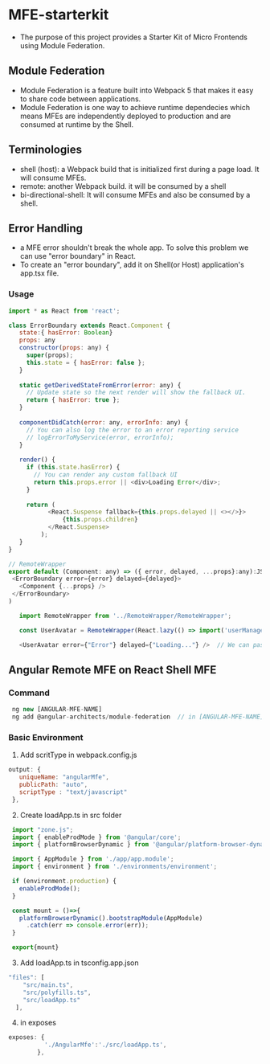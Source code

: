 # MFE-starterkit
- The purpose of this project provides a Starter Kit of Micro Frontends using Module Federation.

## Module Federation
- Module Federation is a feature built into Webpack 5 that makes it easy to share code between applications.
- Module Federation is one way to achieve runtime dependecies which means MFEs are independently deployed to production and are consumed at runtime by the Shell.

## Terminologies
- shell (host): a Webpack build that is initialized first during a page load. It will consume MFEs.
- remote: another Webpack build. it will be consumed by a shell
- bi-directional-shell: It will consume MFEs and also be consumed by a shell.

## Error Handling
 - a MFE error shouldn't break the whole app. To solve this problem we can use "error boundary" in React.
 - To create an "error boundary", add it on Shell(or Host) application's app.tsx file.

### Usage
 ```js
 import * as React from 'react';

class ErrorBoundary extends React.Component {
    state:{ hasError: Boolean}
    props: any
    constructor(props: any) {
      super(props);
      this.state = { hasError: false };
    }
  
    static getDerivedStateFromError(error: any) {
      // Update state so the next render will show the fallback UI.
      return { hasError: true };
    }
  
    componentDidCatch(error: any, errorInfo: any) {
      // You can also log the error to an error reporting service
      // logErrorToMyService(error, errorInfo);
    }
  
    render() {
      if (this.state.hasError) {
        // You can render any custom fallback UI
        return this.props.error || <div>Loading Error</div>;
      }
  
      return (
            <React.Suspense fallback={this.props.delayed || <></>}>
                {this.props.children}
            </React.Suspense>    
          ); 
    }
}

// RemoteWrapper
export default (Component: any) => ({ error, delayed, ...props}:any):JSX.Element => (
  <ErrorBoundary error={error} delayed={delayed}>
    <Component {...props} />
  </ErrorBoundary>
)
 ```
 ```js
    import RemoteWrapper from '../RemoteWrapper/RemoteWrapper';

    const UserAvatar = RemoteWrapper(React.lazy(() => import('userManagement/UserAvatar')));

    <UserAvatar error={"Error"} delayed={"Loading..."} />  // We can pass props. {err, delayed, props that the Component need}
 ```

 ## Angular Remote MFE on React Shell MFE
 
 ### Command
 ```js
  ng new [ANGULAR-MFE-NAME]
  ng add @angular-architects/module-federation  // in [ANGULAR-MFE-NAME] folder
 ```

 ### Basic Environment
 1. Add scritType in webpack.config.js
 ```js
 output: {
    uniqueName: "angularMfe",
    publicPath: "auto",
    scriptType : "text/javascript"
  },
 ```

 2. Create loadApp.ts in src folder
 ```js
  import "zone.js";
  import { enableProdMode } from '@angular/core';
  import { platformBrowserDynamic } from '@angular/platform-browser-dynamic';

  import { AppModule } from './app/app.module';
  import { environment } from './environments/environment';

  if (environment.production) {
    enableProdMode();
  }

  const mount = ()=>{
    platformBrowserDynamic().bootstrapModule(AppModule)
      .catch(err => console.error(err));
  }

  export{mount}
```
3. Add loadApp.ts in tsconfig.app.json
```js
"files": [
    "src/main.ts",
    "src/polyfills.ts",
    "src/loadApp.ts"
  ],
```
4. in exposes
```js
exposes: {
          './AngularMfe':'./src/loadApp.ts',
        }, 
```